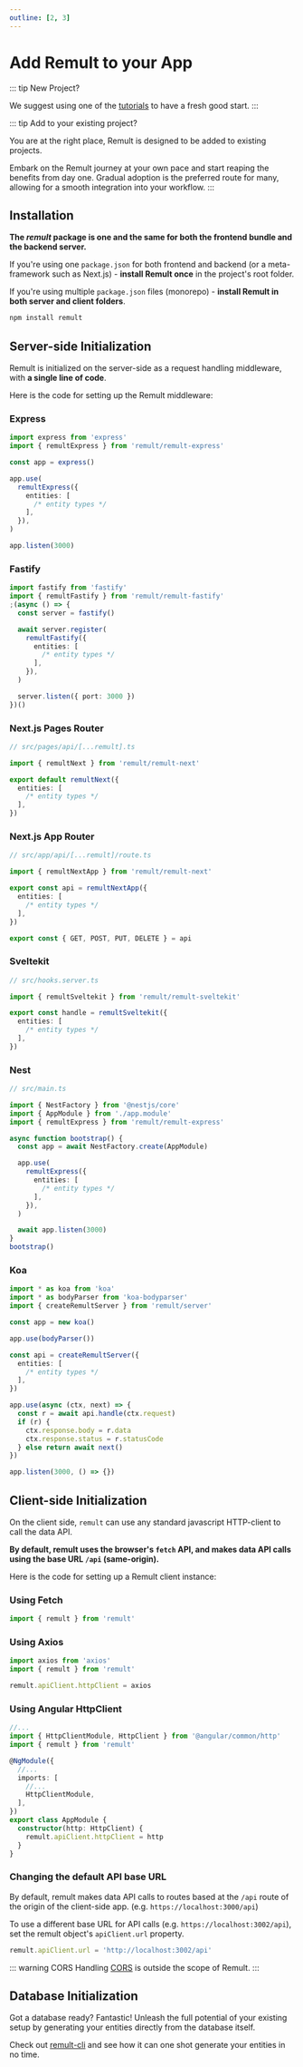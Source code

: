```yaml
---
outline: [2, 3]
---
```


# Add Remult to your App

::: tip New Project?

We suggest using one of the [tutorials](../docs/#learn-by-doing) to have a fresh good start.
:::

::: tip Add to your existing project?

You are at the right place, Remult is designed to be added to existing projects.

Embark on the Remult journey at your own pace and start reaping the benefits from day one. Gradual adoption is the preferred route for many, allowing for a smooth integration into your workflow.
:::

## Installation

**The _remult_ package is one and the same for both the frontend bundle and the backend server.**

If you're using one `package.json` for both frontend and backend (or a meta-framework such as Next.js) - **install Remult once** in the project's root folder.

If you're using multiple `package.json` files (monorepo) - **install Remult in both server and client folders**.

```sh
npm install remult
```

## Server-side Initialization

Remult is initialized on the server-side as a request handling middleware, with **a single line of code**.

Here is the code for setting up the Remult middleware:

### Express

```ts
import express from 'express'
import { remultExpress } from 'remult/remult-express'

const app = express()

app.use(
  remultExpress({
    entities: [
      /* entity types */
    ],
  }),
)

app.listen(3000)
```

### Fastify

```ts
import fastify from 'fastify'
import { remultFastify } from 'remult/remult-fastify'
;(async () => {
  const server = fastify()

  await server.register(
    remultFastify({
      entities: [
        /* entity types */
      ],
    }),
  )

  server.listen({ port: 3000 })
})()
```

### Next.js Pages Router

```ts
// src/pages/api/[...remult].ts

import { remultNext } from 'remult/remult-next'

export default remultNext({
  entities: [
    /* entity types */
  ],
})
```

### Next.js App Router

```ts
// src/app/api/[...remult]/route.ts

import { remultNextApp } from 'remult/remult-next'

export const api = remultNextApp({
  entities: [
    /* entity types */
  ],
})

export const { GET, POST, PUT, DELETE } = api
```

### Sveltekit

```ts
// src/hooks.server.ts

import { remultSveltekit } from 'remult/remult-sveltekit'

export const handle = remultSveltekit({
  entities: [
    /* entity types */
  ],
})
```

### Nest

```ts
// src/main.ts

import { NestFactory } from '@nestjs/core'
import { AppModule } from './app.module'
import { remultExpress } from 'remult/remult-express'

async function bootstrap() {
  const app = await NestFactory.create(AppModule)

  app.use(
    remultExpress({
      entities: [
        /* entity types */
      ],
    }),
  )

  await app.listen(3000)
}
bootstrap()
```

### Koa

```ts
import * as koa from 'koa'
import * as bodyParser from 'koa-bodyparser'
import { createRemultServer } from 'remult/server'

const app = new koa()

app.use(bodyParser())

const api = createRemultServer({
  entities: [
    /* entity types */
  ],
})

app.use(async (ctx, next) => {
  const r = await api.handle(ctx.request)
  if (r) {
    ctx.response.body = r.data
    ctx.response.status = r.statusCode
  } else return await next()
})

app.listen(3000, () => {})
```

## Client-side Initialization

On the client side, `remult` can use any standard javascript HTTP-client to call the data API.

**By default, remult uses the browser's `fetch` API, and makes data API calls using the base URL `/api` (same-origin).**

Here is the code for setting up a Remult client instance:

### Using Fetch

```ts
import { remult } from 'remult'
```

### Using Axios

```ts
import axios from 'axios'
import { remult } from 'remult'

remult.apiClient.httpClient = axios
```

### Using Angular HttpClient

```ts
//...
import { HttpClientModule, HttpClient } from '@angular/common/http'
import { remult } from 'remult'

@NgModule({
  //...
  imports: [
    //...
    HttpClientModule,
  ],
})
export class AppModule {
  constructor(http: HttpClient) {
    remult.apiClient.httpClient = http
  }
}
```

### Changing the default API base URL

By default, remult makes data API calls to routes based at the `/api` route of the origin of the client-side app. (e.g. `https://localhost:3000/api`)

To use a different base URL for API calls (e.g. `https://localhost:3002/api`), set the remult object's `apiClient.url` property.

```ts
remult.apiClient.url = 'http://localhost:3002/api'
```

::: warning CORS
Handling [CORS](https://developer.mozilla.org/en-US/docs/Web/HTTP/CORS) is outside the scope of Remult.
:::

## Database Initialization

Got a database ready? Fantastic! Unleash the full potential of your existing setup by generating your entities directly from the database itself.

Check out [remult-cli](../docs/entities-codegen-from-db-schema.html) and see how it can one shot generate your entities in no time.
